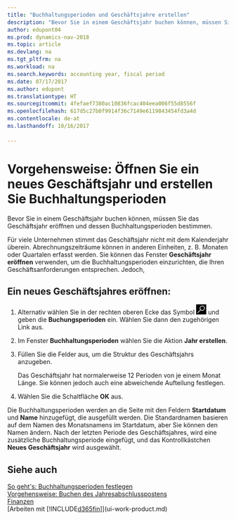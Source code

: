 ```yaml
---
title: "Buchhaltungsperioden und Geschäftsjahre erstellen"
description: "Bevor Sie in einem Geschäftsjahr buchen können, müssen Sie das Geschäftsjahr eröffnen und dessen Buchhaltungsperioden bestimmen."
author: edupont04
ms.prod: dynamics-nav-2018
ms.topic: article
ms.devlang: na
ms.tgt_pltfrm: na
ms.workload: na
ms.search.keywords: accounting year, fiscal period
ms.date: 07/17/2017
ms.author: edupont
ms.translationtype: HT
ms.sourcegitcommit: 4fefaef7380ac10836fcac404eea006f55d8556f
ms.openlocfilehash: 617d5c27b0f9914f36c7149e6119843454fd3a4d
ms.contentlocale: de-at
ms.lasthandoff: 10/16/2017

---
```

# <a name="how-to-open-a-new-fiscal-year-and-create-accounting-periods"></a>Vorgehensweise: Öffnen Sie ein neues Geschäftsjahr und erstellen Sie Buchhaltungsperioden
Bevor Sie in einem Geschäftsjahr buchen können, müssen Sie das Geschäftsjahr eröffnen und dessen Buchhaltungsperioden bestimmen.  

Für viele Unternehmen stimmt das Geschäftsjahr nicht mit dem Kalenderjahr überein. Abrechnungszeiträume können in anderen Einheiten, z. B. Monaten oder Quartalen erfasst werden. Sie können das Fenster **Geschäftsjahr eröffnen** verwenden, um die Buchhaltungsperioden einzurichten, die Ihren Geschäftsanforderungen entsprechen. Jedoch,   

## <a name="to-open-a-new-fiscal-year"></a>Ein neues Geschäftsjahres eröffnen:
1. Alternativ wählen Sie in der rechten oberen Ecke das Symbol ![Nach Seite oder Bericht suchen](media/ui-search/search_small.png "Nach Seite oder Bericht suchen") und geben die **Buchungsperioden** ein. Wählen Sie dann den zugehörigen Link aus.
2. Im Fenster **Buchhaltungsperioden** wählen Sie die Aktion **Jahr erstellen**.
3. Füllen Sie die Felder aus, um die Struktur des Geschäftsjahrs anzugeben.

    Das Geschäftsjahr hat normalerweise 12 Perioden von je einem Monat Länge. Sie können jedoch auch eine abweichende Aufteilung festlegen.
4. Wählen Sie die Schaltfläche **OK** aus.

Die Buchhaltungsperioden werden an die Seite mit den Feldern **Startdatum** und **Name** hinzugefügt, die ausgefüllt werden. Die Standardnamen basieren auf dem Namen des Monatsnamens im Startdatum, aber Sie können den Namen ändern. Nach der letzten Periode des Geschäftsjahres, wird eine zusätzliche Buchhaltungsperiode eingefügt, und das Kontrollkästchen **Neues Geschäftsjahr** wird ausgewählt.  


## <a name="see-also"></a>Siehe auch
[So geht's: Buchhaltungsperioden festlegen](finance-how-specify-posting-periods.md)  
[Vorgehensweise: Buchen des Jahresabschlusspostens](year-how-post-year-end-close-entry.md)  
[Finanzen](finance.md)  
[Arbeiten mit [!INCLUDE[d365fin](includes/d365fin_md.md)]](ui-work-product.md)

